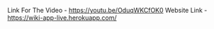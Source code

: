 Link For The Video - https://youtu.be/OduqWKCfOK0
Website Link - https://wiki-app-live.herokuapp.com/
